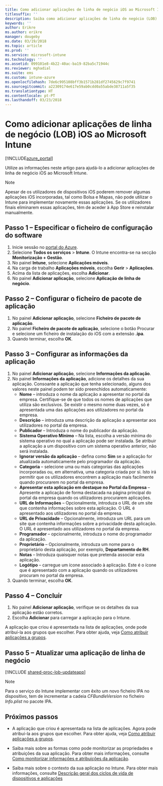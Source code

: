 ```yaml
---
title: Como adicionar aplicações de linha de negócio iOS ao Microsoft Intune
titlesuffix: ''
description: Saiba como adicionar aplicações de linha de negócio (LOB) iOS ao Microsoft Intune.
keywords: ''
author: Erikre
ms.author: erikre
manager: dougeby
ms.date: 03/19/2018
ms.topic: article
ms.prod: ''
ms.service: microsoft-intune
ms.technology: ''
ms.assetid: 099101e8-4b22-40ac-ba19-82ba5c71944c
ms.reviewer: mghadial
ms.suite: ems
ms.custom: intune-azure
ms.openlocfilehash: 7de6c995108bff3b1571b281df2745629c7f9741
ms.sourcegitcommit: a22309174e617e59ab0cdd0a55abde38711a5f35
ms.translationtype: HT
ms.contentlocale: pt-PT
ms.lasthandoff: 03/23/2018
---
```

# <a name="how-to-add-ios-line-of-business-lob-apps-to-microsoft-intune"></a>Como adicionar aplicações de linha de negócio (LOB) iOS ao Microsoft Intune

[!INCLUDE[azure_portal](./includes/azure_portal.md)]

Utilize as informações neste artigo para ajudá-lo a adicionar aplicações de linha de negócio iOS ao Microsoft Intune.

>[!NOTE]
>Apesar de os utilizadores de dispositivos iOS poderem remover algumas aplicações iOS incorporadas, tal como Bolsa e Mapas, não pode utilizar o Intune para implementar novamente essas aplicações. Se os utilizadores finais eliminarem essas aplicações, têm de aceder à App Store e reinstalar manualmente.

## <a name="step-1---specify-the-software-setup-file"></a>Passo 1 – Especificar o ficheiro de configuração do software

1. Inicie sessão no [portal do Azure](https://portal.azure.com).
2. Selecione **Todos os serviços** > **Intune**. O Intune encontra-se na secção **Monitorização + Gestão**.
3. No painel **Intune**, selecione **Aplicações móveis**.
4. Na carga de trabalho **Aplicações móveis**, escolha **Gerir** > **Aplicações**.
5. Acima da lista de aplicações, escolha **Adicionar**.
6. No painel **Adicionar aplicação**, selecione **Aplicação de linha de negócio**.

## <a name="step-2---configure-the-app-package-file"></a>Passo 2 – Configurar o ficheiro de pacote de aplicação

1. No painel **Adicionar aplicação**, selecione **Ficheiro de pacote de aplicação**.
2. No painel **Ficheiro de pacote de aplicação**, selecione o botão Procurar e selecione um ficheiro de instalação do iOS com a extensão **.ipa**.
3. Quando terminar, escolha **OK**.


## <a name="step-3---configure-app-information"></a>Passo 3 – Configurar as informações da aplicação

1. No painel **Adicionar aplicação**, selecione **Informações da aplicação**.
2. No painel **Informações da aplicação**, adicione os detalhes da sua aplicação. Consoante a aplicação que tenha selecionado, alguns dos valores neste painel podem ter sido preenchidos automaticamente:
    - **Nome** – introduza o nome da aplicação a apresentar no portal da empresa. Certifique-se de que todos os nomes de aplicações que utiliza são exclusivos. Se existir o mesmo nome duas vezes, só é apresentada uma das aplicações aos utilizadores no portal da empresa.
    - **Descrição** – introduza uma descrição da aplicação a apresentar aos utilizadores no portal da empresa.
    - **Publicador** – Introduza o nome do publicador da aplicação.
    - **Sistema Operativo Mínimo** – Na lista, escolha a versão mínima do sistema operativo no qual a aplicação pode ser instalada. Se atribuir a aplicação a um dispositivo com um sistema operativo anterior, não será instalada.
    - **Ignorar versão da aplicação** – defina como **Sim** se a aplicação for atualizada automaticamente pelo programador da aplicação.
    - **Categoria** – selecione uma ou mais categorias das aplicações incorporadas ou, em alternativa, uma categoria criada por si. Isto irá permitir que os utilizadores encontrem a aplicação mais facilmente quando procurarem no portal da empresa.
    - **Apresentar esta aplicação em destaque no Portal da Empresa** – Apresente a aplicação de forma destacada na página principal do portal da empresa quando os utilizadores procurarem aplicações.
    - **URL de Informações** – Opcionalmente, introduza o URL de um site que contenha informações sobre esta aplicação. O URL é apresentado aos utilizadores no portal da empresa.
    - **URL de Privacidade** – Opcionalmente, introduza um URL para um site que contenha informações sobre a privacidade desta aplicação. O URL é apresentado aos utilizadores no portal da empresa.
    - **Programador** – opcionalmente, introduza o nome do programador da aplicação.
    - **Proprietário** – Opcionalmente, introduza um nome para o proprietário desta aplicação, por exemplo, **Departamento de RH**.
    - **Notas** – Introduza quaisquer notas que pretenda associar esta aplicação.
    - **Logótipo** – carregue um ícone associado à aplicação. Este é o ícone que é apresentado com a aplicação quando os utilizadores procuram no portal da empresa.
3. Quando terminar, escolha **OK**.

## <a name="step-4---finish-up"></a>Passo 4 – Concluir

1. No painel **Adicionar aplicação**, verifique se os detalhes da sua aplicação estão corretos.
2. Escolha **Adicionar** para carregar a aplicação para o Intune.

A aplicação que criou é apresentada na lista de aplicações, onde pode atribuí-la aos grupos que escolher. Para obter ajuda, veja [Como atribuir aplicações a grupos](apps-deploy.md).

## <a name="step-5---update-a-line-of-business-app"></a>Passo 5 – Atualizar uma aplicação de linha de negócio

[!INCLUDE [shared-proc-lob-updateapp](./includes/shared-proc-lob-updateapp.md)]  

> [!NOTE]
> Para o serviço do Intune implementar com êxito um novo ficheiro IPA no dispositivo, tem de incrementar a cadeia *CFBundleVersion* no ficheiro *Info.plist* no pacote IPA.

## <a name="next-steps"></a>Próximos passos

- A aplicação que criou é apresentada na lista de aplicações. Agora pode atribuí-la aos grupos que escolher. Para obter ajuda, veja [Como atribuir aplicações a grupos](apps-deploy.md).

- Saiba mais sobre as formas como pode monitorizar as propriedades e atribuições da sua aplicação. Para obter mais informações, consulte [Como monitorizar informações e atribuições da aplicação](apps-monitor.md).

- Saiba mais sobre o contexto da sua aplicação no Intune. Para obter mais informações, consulte [Descrição geral dos ciclos de vida de dispositivos e aplicações](introduction-device-app-lifecycles.md)
